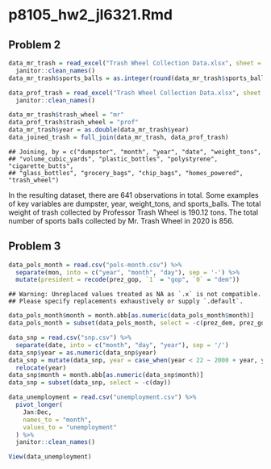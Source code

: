p8105_hw2_jl6321.Rmd
================

## Problem 2

``` r
data_mr_trash = read_excel("Trash Wheel Collection Data.xlsx", sheet = "Mr. Trash Wheel", range = "A2:N549") %>%
  janitor::clean_names()
data_mr_trash$sports_balls = as.integer(round(data_mr_trash$sports_balls)) 
```

``` r
data_prof_trash = read_excel("Trash Wheel Collection Data.xlsx", sheet = "Professor Trash Wheel", range = "A2:M96") %>%
  janitor::clean_names()
```

``` r
data_mr_trash$trash_wheel = "mr"
data_prof_trash$trash_wheel = "prof"
data_mr_trash$year = as.double(data_mr_trash$year)
data_joined_trash = full_join(data_mr_trash, data_prof_trash)
```

    ## Joining, by = c("dumpster", "month", "year", "date", "weight_tons",
    ## "volume_cubic_yards", "plastic_bottles", "polystyrene", "cigarette_butts",
    ## "glass_bottles", "grocery_bags", "chip_bags", "homes_powered", "trash_wheel")

In the resulting dataset, there are 641 observations in total. Some
examples of key variables are dumpster, year, weight_tons, and
sports_balls. The total weight of trash collected by Professor Trash
Wheel is 190.12 tons. The total number of sports balls collected by
Mr. Trash Wheel in 2020 is 856.

## Problem 3

``` r
data_pols_month = read.csv("pols-month.csv") %>%
  separate(mon, into = c("year", "month", "day"), sep = '-') %>% 
  mutate(president = recode(prez_gop, `1` = "gop", `0` = "dem"))
```

    ## Warning: Unreplaced values treated as NA as `.x` is not compatible.
    ## Please specify replacements exhaustively or supply `.default`.

``` r
data_pols_month$month = month.abb[as.numeric(data_pols_month$month)] 
data_pols_month = subset(data_pols_month, select = -c(prez_dem, prez_gop, day))
```

``` r
data_snp = read.csv("snp.csv") %>%
  separate(date, into = c("month", "day", "year"), sep = '/') 
data_snp$year = as.numeric(data_snp$year)
data_snp = mutate(data_snp, year = case_when(year < 22 ~ 2000 + year, year > 22 ~ 1900 + year)) %>% 
  relocate(year) 
data_snp$month = month.abb[as.numeric(data_snp$month)] 
data_snp = subset(data_snp, select = -c(day))
```

``` r
data_unemployment = read.csv("unemployment.csv") %>% 
  pivot_longer(
    Jan:Dec, 
    names_to = "month", 
    values_to = "unemployment"
  ) %>% 
  janitor::clean_names()
```

``` r
View(data_unemployment)
```
